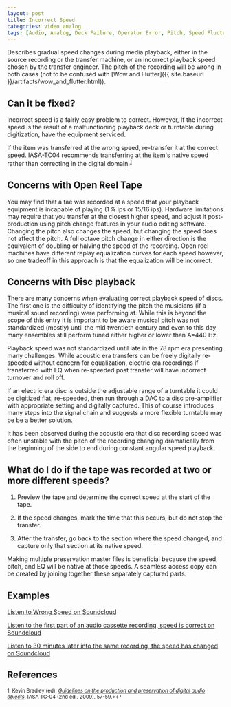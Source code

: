 ```yaml
---
layout: post
title: Incorrect Speed
categories: video analog
tags: [Audio, Analog, Deck Failure, Operator Error, Pitch, Speed Fluctuation]
---
```



Describes gradual speed changes during media playback, either in the source recording or the transfer machine, or an incorrect playback speed chosen by the transfer engineer. The pitch of the recording will be wrong in both cases (not to be confused with [Wow and Flutter]({{ site.baseurl }}/artifacts/wow_and_flutter.html)).

## Can it be fixed?

Incorrect speed is a fairly easy problem to correct. However, If the incorrect speed is the result of a malfunctioning playback deck or turntable during digitization, have the equipment serviced.

If the item was transferred at the wrong speed, re-transfer it at the correct speed. IASA-TC04 recommends transferring at the item's native speed rather than correcting in the digital domain.<sup><a href="#fn1" id="ref1">1</a></sup>  

## Concerns with Open Reel Tape

You may find that a tae was recorded at a speed that your playback equipment is incapable of playing (1 ⅞ ips or 15/16 ips). Hardware limitations may require that you transfer at the closest higher speed, and adjust it post-production using pitch change features in your audio editing software. Changing the pitch also changes the speed, but changing the speed does not affect the pitch. A full octave pitch change in either direction is the equivalent of doubling or halving the speed of the recording. Open reel machines have different replay equalization curves for each speed however, so one tradeoff in this approach is that the equalization will be incorrect.

## Concerns with Disc playback

There are many concerns when evaluating correct playback speed of discs. The first one is the difficulty of identifying the pitch the musicians (if a musical sound recording) were performing at. While this is beyond the scope of this entry it is important to be aware musical pitch was not standardized (mostly) until the mid twentieth century and even to this day many ensembles still perform tuned either higher or lower than A=440 Hz.

Playback speed was not standardized until late in the 78 rpm era presenting many challenges. While acoustic era transfers can be freely digitally re-speeded without concern for equalization, electric era recordings if transferred with EQ when re-speeded post transfer will have incorrect turnover and roll off.

If an electric era disc is outside the adjustable range of a turntable it could be digitized flat, re-speeded, then run through a DAC to a disc pre-amplifier with appropriate setting and digitally captured. This of course introduces many steps into the signal chain and suggests a more flexible turntable may be be a better solution.

It has been observed during the acoustic era that disc recording speed was often unstable with the pitch of the recording changing dramatically from the beginning of the side to end during constant angular speed playback.

## What do I do if the tape was recorded at two or more different speeds?

1) Preview the tape and determine the correct speed at the start of the tape.

2) If the speed changes, mark the time that this occurs, but do not stop the transfer.

3) After the transfer, go back to the section where the speed changed, and capture only that section at its native speed.

Making multiple preservation master files is beneficial because the speed, pitch, and EQ will be native at those speeds. A seamless access copy can be created by joining together these separately captured parts.

## Examples

[Listen to Wrong Speed on Soundcloud](https://soundcloud.com/av_artifact_atlas/incorrect-speed)

[Listen to the first part of an audio cassette recording, speed is correct on Soundcloud](https://soundcloud.com/av_artifact_atlas/incorrect-speed-cassette-part)

[Listen to 30 minutes later into the same recording, the speed has changed on Soundcloud](https://soundcloud.com/av_artifact_atlas/incorrect-speed-cassette)

## References

<sup id="fn1">1. Kevin Bradley (ed), [_Guidelines on the production and preservation of digital audio objects_](http://www.iasa-web.org/tc04/audio-preservation), IASA TC-04 (2nd ed., 2009), 57-59.>↩</a></sup>  
